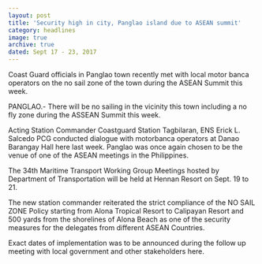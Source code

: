 ```yaml
---
layout: post
title: 'Security high in city, Panglao island due to ASEAN summit'
category: headlines
image: true
archive: true
dated: Sept 17 - 23, 2017
---
```


Coast Guard officials in Panglao town recently met with local motor banca operators on the no sail zone of the town during the ASEAN Summit this week. 

PANGLAO.- There will be no sailing in the vicinity this town including a no fly zone during the ASSEAN Summit this week.  

Acting Station Commander Coastguard Station Tagbilaran, ENS Erick L. Salcedo PCG conducted dialogue with motorbanca operators at Danao Barangay Hall here last week.
Panglao was once again chosen to be the venue of one of the ASEAN meetings in the Philippines. 

The 34th Maritime Transport Working Group Meetings hosted by Department of Transportation will be held at Hennan Resort on Sept. 19 to 21.

The new station commander reiterated the strict compliance of the NO SAIL ZONE Policy starting from Alona Tropical Resort to Calipayan Resort and 500 yards from the shorelines of Alona Beach as one of the security measures for the delegates from different ASEAN Countries. 

Exact dates of implementation was to be announced during the follow up meeting with local government and other stakeholders here.
